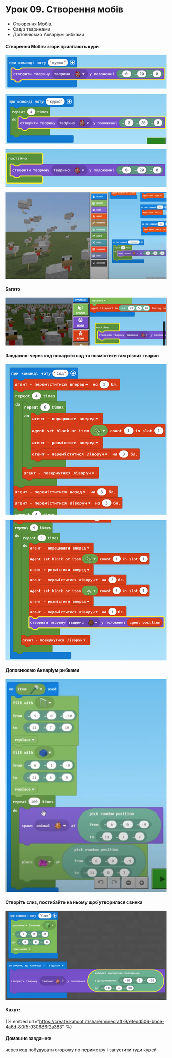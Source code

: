 # Урок 09. Створення мобів

* Створення Мобів.
* &#x20;Сад з тваринами&#x20;
* Доповнюємо Акваріум рибками

#### Створення Мобів: згори прилітають кури

![](<../../.gitbook/assets/image (192).png>)

![](<../../.gitbook/assets/image (225).png>)

![](<../../.gitbook/assets/image (194).png>)

![](<../../.gitbook/assets/image (215).png>)

#### Багато

![](<../../.gitbook/assets/image (228).png>)

#### Завдання: через код посадити сад та позмістити там різних тварин

![](<../../.gitbook/assets/image (193).png>)

![](<../../.gitbook/assets/image (164).png>)

#### Доповнюємо Акваріум рибками

![](<../../.gitbook/assets/image (162).png>)

#### Створіть слиз, постибайте на ньому щоб утворилася свинка

![](<../../.gitbook/assets/image (156).png>)

#### Кахут:

{% embed url="https://create.kahoot.it/share/minecraft-9/efedd506-bbce-4a6d-80f5-930686f2a383" %}

#### Домашнє завдання:

через код побудувати огорожу по периметру і запустити туди курей
